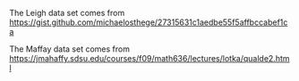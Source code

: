 The Leigh data set comes from https://gist.github.com/michaelosthege/27315631c1aedbe55f5affbccabef1ca

The Maffay data set comes from https://jmahaffy.sdsu.edu/courses/f09/math636/lectures/lotka/qualde2.html
